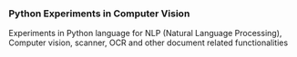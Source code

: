 ### Python Experiments in Computer Vision

Experiments in Python language for NLP (Natural Language Processing), Computer vision, scanner, OCR and other document related functionalities
